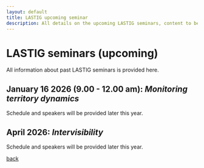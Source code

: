 ```yaml
---
layout: default
title: LASTIG upcoming seminar
description: All details on the upcoming LASTIG seminars, content to be regularly updated !
---
```


# LASTIG seminars (upcoming)

All information about past LASTIG seminars is provided here.

## January 16 2026 (9.00 - 12.00 am): _Monitoring territory dynamics_

Schedule and speakers will be provided later this year.

## April 2026: _Intervisibility_

Schedule and speakers will be provided later this year.

[back](./)
